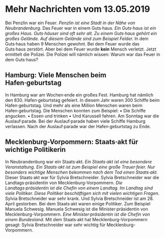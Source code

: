 # Mehr Nachrichten vom 13.05.2019

Bei Penzlin war ein Feuer. 
*Penzlin ist eine Stadt in der Nähe von Neubrandenburg.* Das Feuer war in einem Guts·haus. 
*Ein Guts·haus ist ein großes Haus.* 
*Guts·häuser sind oft sehr alt.* 
*Zu einem Guts·haus gehört ein großes Gelände.* 
*Auf diesem Gelände sind zum Beispiel Felder.* In dem Guts·haus haben 9 Menschen gewohnt. Bei dem Feuer wurde das Guts·haus zerstört. Aber bei dem Feuer wurde **kein** Mensch verletzt. Jetzt ermittelt die Polizei. Die Polizei will nämlich wissen: Warum war das Feuer in dem Guts·haus? 

## Hamburg: Viele Menschen beim Hafen·geburtstag
In Hamburg war am Wochen·ende ein großes Fest. Hamburg hat nämlich den 830. Hafen·geburtstag gefeiert. In diesem Jahr waren 300 Schiffe beim Hafen·geburtstag. Und mehr als eine Million Menschen waren beim Hafen·geburtstag. Die Menschen konnten zum Beispiel: • Die Schiffe angucken. • Essen und trinken • Und Karussell fahren. Am Sonntag war die Auslauf·parade. Bei der Auslauf·parade haben viele Schiffe Hamburg verlassen. Nach der Auslauf·parade war der Hafen·geburtstag zu Ende. 

## Mecklenburg-Vorpommern: Staats·akt für wichtige Politikerin
In Neubrandenburg war ein Staats·akt. 
*Ein Staats·akt ist eine besondere Veranstaltung.* 
*Ein Staats·akt ist zum Beispiel eine große Trauer·feier.* 
*Nur besonders wichtige Menschen bekommen nach dem Tod einen Staats·akt.* Dieser Staats·akt war für Sylvia Bretschneider. Sylvia Bretschneider war die Landtags·präsidentin von Mecklenburg-Vorpommern. 
*Die Landtags·präsidentin ist die Chefin von einem Landtag.* 
*Im Landtag sind viele Politiker.* 
*Diese Politiker beschäftigen sich mit vielen wichtigen Fragen.* Sylvia Bretschneider war sehr krank. Und Sylvia Bretschneider ist am 28. April gestorben. Bei dem Staats·akt waren einige Politiker. Zum Beispiel Manuela Schwesig. Manuela Schwesig ist die Minister·präsidentin von Mecklenburg-Vorpommern. 
*Eine Minister·präsidentin ist die Chefin von einem Bundesland.* Mit dem Staats·akt hat Mecklenburg-Vorpommern gesagt: Sylvia Bretschneider war sehr wichtig für Mecklenburg-Vorpommern. 
